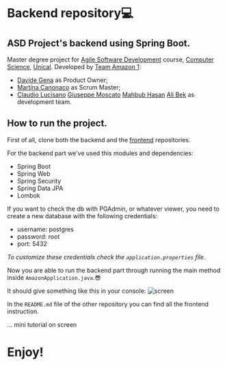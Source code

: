 # Backend repository💻
## ASD Project's backend using Spring Boot.
Master degree project for [Agile Software Development](https://sites.google.com/unical.it/inf-agile-software-development) course, [Computer Science](https://informatica.unical.it/home-page), [Unical](https://www.unical.it/portale/).
Developed by [Team Amazon 1](https://github.com/TeamAgileSoftwareDevelopmentUnical):
+ [Davide Gena](https://github.com/DavidG33k) as Product Owner;
+ [Martina Canonaco](https://github.com/MartinaCanonPh) as Scrum Master;
+ [Claudio Lucisano](https://github.com/Claudiocli) [Giuseppe Moscato](https://github.com/PeppeMoscato) [Mahbub Hasan](https://github.com/mahbub-hasan) [Ali Bek](https://github.com/BEK1) as development team.


## How to run the project.
First of all, clone both the backend and the [frontend](https://github.com/TeamAgileSoftwareDevelopmentUnical/frontend) repositories.

For the backend part we've used this modules and dependencies:
+ Spring Boot
+ Spring Web
+ Spring Security
+ Spring Data JPA
+ Lombok

If you want to check the db with PGAdmin, or whatever viewer, you need to create a new database with the following credentials:
+ username: postgres
+ password: root
+ port: 5432

_To customize these credentials check the `application.properties` file._

Now you are able to run the backend part through running the main method inside `AmazonApplication.java`.😎

It should give something like this in your console:
![screen]()

In the `README.md` file of the other repository you can find all the frontend instruction.

... mini tutorial on screen

# Enjoy!
